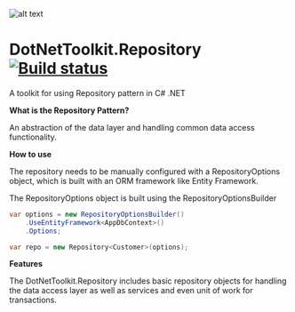 ![alt text](https://raw.githubusercontent.com/johelvisguzman/DotNetToolkit.Repository/master/Toolkit.png)

# DotNetToolkit.Repository [![Build status](https://ci.appveyor.com/api/projects/status/v02h9efjwev30sof?svg=true)](https://ci.appveyor.com/project/johelvisguzman/dotnettoolkit-repository)
A toolkit for using Repository pattern in C# .NET

**What is the Repository Pattern?**

An abstraction of the data layer and handling common data access functionality.

**How to use**

The repository needs to be manually configured with a RepositoryOptions object, which is built
with an ORM framework like Entity Framework.

The RepositoryOptions object is built using the RepositoryOptionsBuilder

```csharp
var options = new RepositoryOptionsBuilder()
    .UseEntityFramework<AppDbContext>()
    .Options;

var repo = new Repository<Customer>(options);
```

**Features**

The DotNetToolkit.Repository includes basic repository objects for handling the data access layer as well as services and even unit of work for transactions.